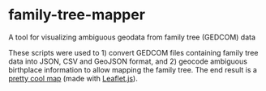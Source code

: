 # family-tree-mapper
A tool for visualizing ambiguous geodata from family tree (GEDCOM) data

These scripts were used to 1) convert GEDCOM files containing family tree data into JSON, CSV and GeoJSON format, and 2) geocode ambiguous birthplace information to allow mapping the family tree. The end result is a [pretty cool map](https://timpel.github.io/projects/family_tree_mapper/) (made with [Leaflet.js](https://leafletjs.com/)).
